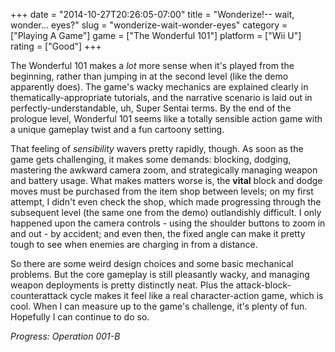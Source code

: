 +++
date = "2014-10-27T20:26:05-07:00"
title = "Wonderize!-- wait, wonder... eyes?"
slug = "wonderize-wait-wonder-eyes"
category = ["Playing A Game"]
game = ["The Wonderful 101"]
platform = ["Wii U"]
rating = ["Good"]
+++

The Wonderful 101 makes a <i>lot</i> more sense when it's played from the beginning, rather than jumping in at the second level (like the demo apparently does).  The game's wacky mechanics are explained clearly in thematically-appropriate tutorials, and the narrative scenario is laid out in perfectly-understandable, uh, Super Sentai terms.  By the end of the prologue level, Wonderful 101 seems like a totally sensible action game with a unique gameplay twist and a fun cartoony setting.

That feeling of <i>sensibility</i> wavers pretty rapidly, though.  As soon as the game gets challenging, it makes some demands: blocking, dodging, mastering the awkward camera zoom, and strategically managing weapon and battery usage.  What makes matters worse is, the <b>vital</b> block and dodge moves must be purchased from the item shop between levels; on my first attempt, I didn't even check the shop, which made progressing through the subsequent level (the same one from the demo) outlandishly difficult.  I only happened upon the camera controls - using the shoulder buttons to zoom in and out - by accident; and even then, the fixed angle can make it pretty tough to see when enemies are charging in from a distance.

So there are some weird design choices and some basic mechanical problems.  But the core gameplay is still pleasantly wacky, and managing weapon deployments is pretty distinctly neat.  Plus the attack-block-counterattack cycle makes it feel like a real character-action game, which is cool.  When I can measure up to the game's challenge, it's plenty of fun.  Hopefully I can continue to do so.

<i>Progress: Operation 001-B</i>